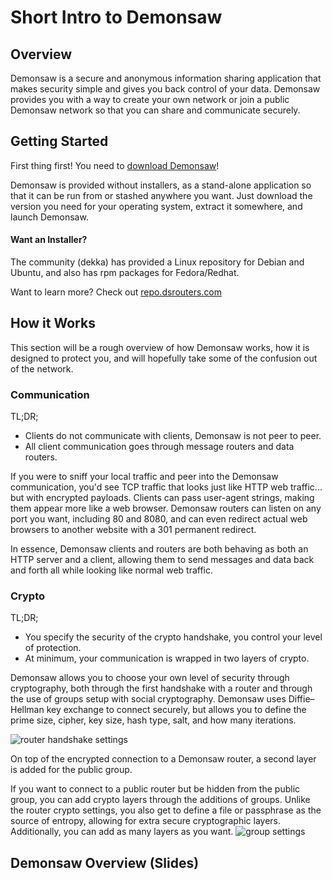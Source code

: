 # Short Intro to Demonsaw

## Overview

Demonsaw is a secure and anonymous information sharing application that makes security simple and gives you back control of your data. Demonsaw provides you with a way to create your own network or join a public Demonsaw network so that you can share and communicate securely.


## Getting Started

First thing first! You need to [download Demonsaw](https://demonsaw.com/)!

Demonsaw is provided without installers, as a stand-alone application so that it can be run from or stashed anywhere you want. Just download the version you need for your operating system, extract it somewhere, and launch Demonsaw.

#### Want an Installer?

The community (dekka) has provided a Linux repository for Debian and Ubuntu, and also has rpm packages for Fedora/Redhat.

Want to learn more? Check out [repo.dsrouters.com](https://repo.dsrouters.com/)

## How it Works

This section will be a rough overview of how Demonsaw works, how it is designed to protect you, and will hopefully take some of the confusion out of the network.

### Communication

TL;DR;

* Clients do not communicate with clients, Demonsaw is not peer to peer. 
* All client communication goes through message routers and data routers.

If you were to sniff your local traffic and peer into the Demonsaw communication, you'd see TCP traffic that looks just like HTTP web traffic... but with encrypted payloads. Clients can pass user-agent strings, making them appear more like a web browser. Demonsaw routers can listen on any port you want, including 80 and 8080, and can even redirect actual web browsers to another website with a 301 permanent redirect.

In essence, Demonsaw clients and routers are both behaving as both an HTTP server and a client, allowing them to send messages and data back and forth all while looking like normal web traffic.



### Crypto

TL;DR;

* You specify the security of the crypto handshake, you control your level of protection.
* At minimum, your communication is wrapped in two layers of crypto.

<!-- <p style="color:red;font-weight:bold;">More details are needed from Eijah</p> -->
Demonsaw allows you to choose your own level of security through cryptography, both through the first handshake with a router and through the use of groups setup with social cryptography. Demonsaw uses Diffie–Hellman key exchange to connect securely, but allows you to define the prime size, cipher, key size, hash type, salt, and how many iterations.

![router handshake settings](../img/screenshots/routerhandshake.png)

On top of the encrypted connection to a Demonsaw router, a second layer is added for the public group.

If you want to connect to a public router but be hidden from the public group, you can add crypto layers through the additions of groups. Unlike the router crypto settings, you also get to define a file or passphrase as the source of entropy, allowing for extra secure cryptographic layers. Additionally, you can add as many layers as you want.
![group settings](../img/screenshots/GroupSettings2.png)


## Demonsaw Overview (Slides)

<script async class="speakerdeck-embed" data-id="9b96353422ec4dc988a6e0f26c28c437" data-ratio="1.33333333333333" src="//speakerdeck.com/assets/embed.js"></script>
<!--
<iframe width="100%" height="480px" frameborder="no" scrolling="no" class="embed-responsive embed-responsive-16by9" src="net-diagram.html" style="background-color:transparent;border:0;"></iframe>
-->

